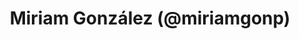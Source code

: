 ---
title: Miriam González (@miriamgonp)
image: images/team/miriamgonp.png
description: Miriam González es una desarrolladora fullstack y divulgadora tecnológica especializada en accesibilidad web e inclusividad en el desarrollo de software. Su contenido está enfocado en hacer la tecnología más accesible y comprensible para todos.
alt: Imagen de Miriamgonp
---